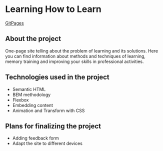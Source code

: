 # Learning How to Learn

[GitPages](https://sasokl.github.io/web_project_1/)

## About the project

One-page site telling about the problem of learning and its solutions. Here you can find information about methods and
techniques of learning, memory training and improving your skills in professional activities.

## Technologies used in the project
* Semantic HTML
* BEM methodology
* Flexbox
* Embedding content
* Animation and Transform with CSS

## Plans for finalizing the project
* Adding feedback form
* Adapt the site to different devices
